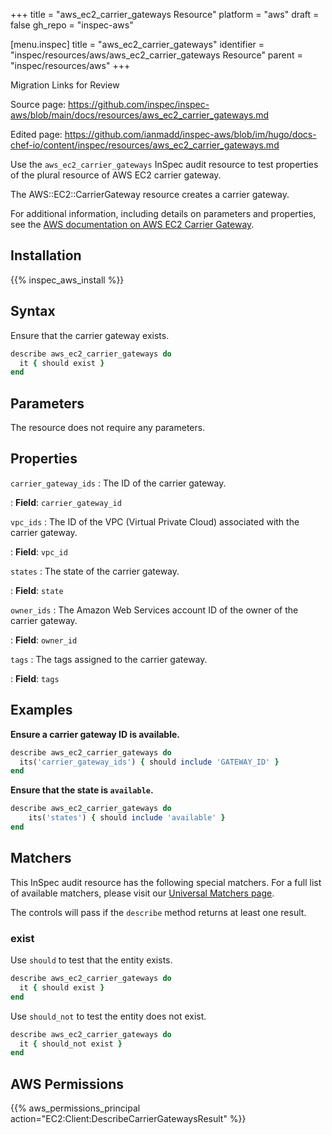 +++
title = "aws_ec2_carrier_gateways Resource"
platform = "aws"
draft = false
gh_repo = "inspec-aws"

[menu.inspec]
title = "aws_ec2_carrier_gateways"
identifier = "inspec/resources/aws/aws_ec2_carrier_gateways Resource"
parent = "inspec/resources/aws"
+++

<div class="admonition-note">
<p class="admonition-note-title">Migration Links for Review</p>
<div class="admonition-note-text">
<p>Source page: <a href="https://github.com/inspec/inspec-aws/blob/main/docs/resources/aws_ec2_carrier_gateways.md">https://github.com/inspec/inspec-aws/blob/main/docs/resources/aws_ec2_carrier_gateways.md</a></p>
<p>Edited page: <a href="https://github.com/ianmadd/inspec-aws/blob/im/hugo/docs-chef-io/content/inspec/resources/aws_ec2_carrier_gateways.md">https://github.com/ianmadd/inspec-aws/blob/im/hugo/docs-chef-io/content/inspec/resources/aws_ec2_carrier_gateways.md</a></p>
</div>
</div>


Use the `aws_ec2_carrier_gateways` InSpec audit resource to test properties of the plural resource of AWS EC2 carrier gateway.

The AWS::EC2::CarrierGateway resource creates a carrier gateway.

For additional information, including details on parameters and properties, see the [AWS documentation on AWS EC2 Carrier Gateway](https://docs.aws.amazon.com/AWSCloudFormation/latest/UserGuide/aws-resource-ec2-carriergateway.html).

## Installation

{{% inspec_aws_install %}}

## Syntax

Ensure that the carrier gateway exists.

```ruby
describe aws_ec2_carrier_gateways do
  it { should exist }
end
```

## Parameters

The resource does not require any parameters.

## Properties

`carrier_gateway_ids`
: The ID of the carrier gateway.

: **Field**: `carrier_gateway_id`

`vpc_ids`
: The ID of the VPC (Virtual Private Cloud) associated with the carrier gateway.

: **Field**: `vpc_id`

`states`
: The state of the carrier gateway.

: **Field**: `state`

`owner_ids`
: The Amazon Web Services account ID of the owner of the carrier gateway.

: **Field**: `owner_id`

`tags`
: The tags assigned to the carrier gateway.

: **Field**: `tags`

## Examples

**Ensure a carrier gateway ID is available.**

```ruby
describe aws_ec2_carrier_gateways do
  its('carrier_gateway_ids') { should include 'GATEWAY_ID' }
end
```

**Ensure that the state is `available`.**

```ruby
describe aws_ec2_carrier_gateways do
    its('states') { should include 'available' }
end
```

## Matchers

This InSpec audit resource has the following special matchers. For a full list of available matchers, please visit our [Universal Matchers page](https://www.inspec.io/docs/reference/matchers/).

The controls will pass if the `describe` method returns at least one result.

### exist

Use `should` to test that the entity exists.

```ruby
describe aws_ec2_carrier_gateways do
  it { should exist }
end
```

Use `should_not` to test the entity does not exist.

```ruby
describe aws_ec2_carrier_gateways do
  it { should_not exist }
end
```

## AWS Permissions

{{% aws_permissions_principal action="EC2:Client:DescribeCarrierGatewaysResult" %}}
